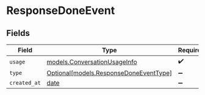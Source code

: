 # ResponseDoneEvent


## Fields

| Field                                                                        | Type                                                                         | Required                                                                     | Description                                                                  |
| ---------------------------------------------------------------------------- | ---------------------------------------------------------------------------- | ---------------------------------------------------------------------------- | ---------------------------------------------------------------------------- |
| `usage`                                                                      | [models.ConversationUsageInfo](../models/conversationusageinfo.md)           | :heavy_check_mark:                                                           | N/A                                                                          |
| `type`                                                                       | [Optional[models.ResponseDoneEventType]](../models/responsedoneeventtype.md) | :heavy_minus_sign:                                                           | N/A                                                                          |
| `created_at`                                                                 | [date](https://docs.python.org/3/library/datetime.html#date-objects)         | :heavy_minus_sign:                                                           | N/A                                                                          |